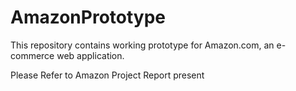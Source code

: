 # AmazonPrototype
This repository contains working prototype for Amazon.com, an e-commerce web application.


Please Refer to Amazon Project Report present
